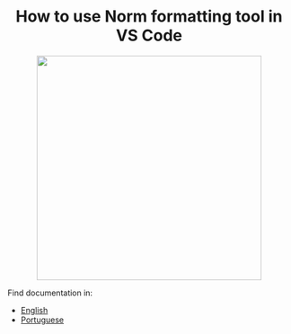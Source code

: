 <h1 align="center">How to use Norm formatting tool in VS Code</h1>

<p align="center">
  <img src="https://camo.githubusercontent.com/3c5ef6847692afcbd3f616b585b58b54e6669ae4370b6b3283cdc12ed6430d60/68747470733a2f2f6269746275636b65742e6f72672f6c6966746368616d70696f6e2f636f6c6f72697365642d6e6f726d696e657474652f7261772f373363383939633265636431646561366431666464326338363663306330336138353031333565302f696d67732f6d61696e2e706e67" width="400">
</p>

<p align="">
  Find documentation in:

- [English](docs/README_en.md)
- [Portuguese](docs/README_pt.md)

</p>
